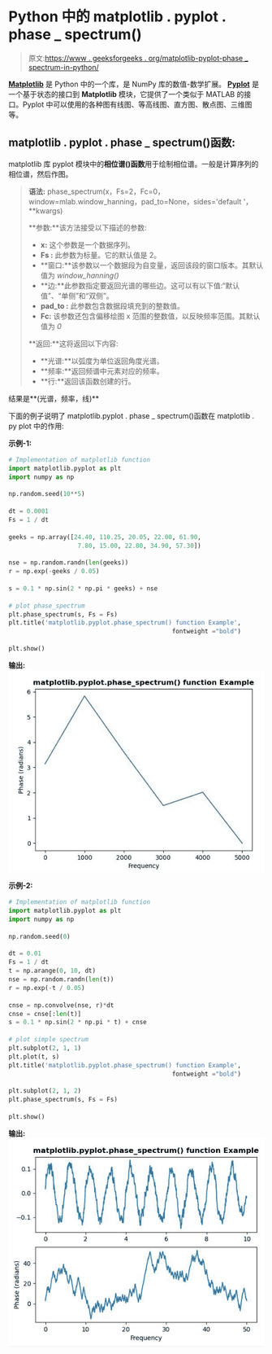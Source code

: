 # Python 中的 matplotlib . pyplot . phase _ spectrum()

> 原文:[https://www . geeksforgeeks . org/matplotlib-pyplot-phase _ spectrum-in-python/](https://www.geeksforgeeks.org/matplotlib-pyplot-phase_spectrum-in-python/)

**[Matplotlib](https://www.geeksforgeeks.org/python-introduction-matplotlib/)** 是 Python 中的一个库，是 NumPy 库的数值-数学扩展。 **[Pyplot](https://www.geeksforgeeks.org/pyplot-in-matplotlib/)** 是一个基于状态的接口到 **Matplotlib** 模块，它提供了一个类似于 MATLAB 的接口。Pyplot 中可以使用的各种图有线图、等高线图、直方图、散点图、三维图等。

## matplotlib . pyplot . phase _ spectrum()函数:

matplotlib 库 pyplot 模块中的**相位谱()函数**用于绘制相位谱。一般是计算序列的相位谱，然后作图。

> **语法:** phase_spectrum(x，Fs=2，Fc=0，window=mlab.window_hanning，pad_to=None，sides='default '，**kwargs)
> 
> **参数:**该方法接受以下描述的参数:
> 
> *   **x:** 这个参数是一个数据序列。
> *   **Fs :** 此参数为标量。它的默认值是 2。
> *   **窗口:**该参数以一个数据段为自变量，返回该段的窗口版本。其默认值为 *window_hanning()*
> *   **边:**此参数指定要返回光谱的哪些边。这可以有以下值:“默认值”、“单侧”和“双侧”。
> *   **pad_to :** 此参数包含数据段填充到的整数值。
> *   **Fc:** 该参数还包含偏移绘图 x 范围的整数值，以反映频率范围。其默认值为 *0*
> 
> **返回:**这将返回以下内容:
> 
> *   **光谱:**以弧度为单位返回角度光谱。
> *   **频率:**返回频谱中元素对应的频率。
> *   **行:**返回该函数创建的行。

结果是**(光谱，频率，线)**

下面的例子说明了 matplotlib.pyplot . phase _ spectrum()函数在 matplotlib . py plot 中的作用:

**示例-1:**

```py
# Implementation of matplotlib function
import matplotlib.pyplot as plt
import numpy as np

np.random.seed(10**5)

dt = 0.0001
Fs = 1 / dt

geeks = np.array([24.40, 110.25, 20.05, 22.00, 61.90,
                   7.80, 15.00, 22.80, 34.90, 57.30])

nse = np.random.randn(len(geeks))
r = np.exp(-geeks / 0.05)

s = 0.1 * np.sin(2 * np.pi * geeks) + nse

# plot phase_spectrum
plt.phase_spectrum(s, Fs = Fs)
plt.title('matplotlib.pyplot.phase_spectrum() function Example',
                                             fontweight ="bold")

plt.show()
```

**输出:**
![](img/bc7002523c0780473b0ad611d9fa6118.png)

**示例-2:**

```py
# Implementation of matplotlib function
import matplotlib.pyplot as plt
import numpy as np

np.random.seed(0)

dt = 0.01
Fs = 1 / dt
t = np.arange(0, 10, dt)
nse = np.random.randn(len(t))
r = np.exp(-t / 0.05)

cnse = np.convolve(nse, r)*dt
cnse = cnse[:len(t)]
s = 0.1 * np.sin(2 * np.pi * t) + cnse

# plot simple spectrum
plt.subplot(2, 1, 1)
plt.plot(t, s)
plt.title('matplotlib.pyplot.phase_spectrum() function Example', 
                                             fontweight ="bold")

plt.subplot(2, 1, 2)
plt.phase_spectrum(s, Fs = Fs)

plt.show()
```

**输出:**
![](img/28b033382df1a843eec3dafee307fcb4.png)